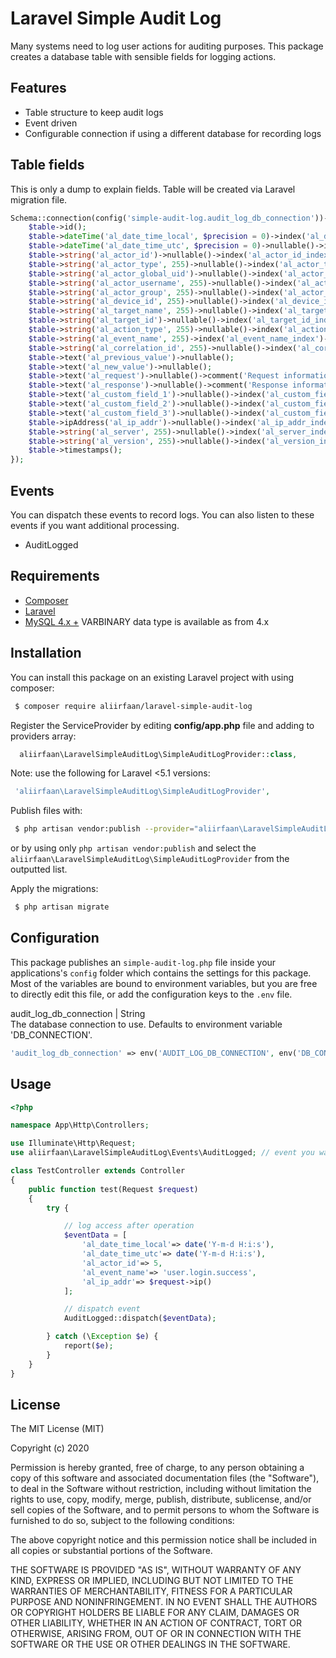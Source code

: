 # Laravel Simple Audit Log

Many systems need to log user actions for auditing purposes. This package creates a database table with sensible fields for logging actions.

## Features
* Table structure to keep audit logs
* Event driven
* Configurable connection if using a different database for recording logs

## Table fields
This is only a dump to explain fields. Table will be created via Laravel migration file.

```php
Schema::connection(config('simple-audit-log.audit_log_db_connection'))->create('lsal_audit_logs', function (Blueprint $table) {
    $table->id();
    $table->dateTime('al_date_time_local', $precision = 0)->index('al_date_time_local_index')->comment('Timestamp in local timezone.');
    $table->dateTime('al_date_time_utc', $precision = 0)->nullable()->index('al_date_time_utc_index');
    $table->string('al_actor_id')->nullable()->index('al_actor_id_index')->comment('User id in application. Can be null in cases where an action is performed programmatically.');
    $table->string('al_actor_type', 255)->nullable()->index('al_actor_type_index')->comment('Actor type in application. Useful if you are logging multiple types of users. Example: admin, user, guest');
    $table->string('al_actor_global_uid')->nullable()->index('al_actor_global_uid_index')->comment('User id if using a single sign on facility.');
    $table->string('al_actor_username', 255)->nullable()->index('al_actor_username_index')->comment('Username in application.');
    $table->string('al_actor_group', 255)->nullable()->index('al_actor_group_index')->comment('User role/group in application.');
    $table->string('al_device_id', 255)->nullable()->index('al_device_id_index')->comment('Device identifier.');
    $table->string('al_target_name', 255)->nullable()->index('al_target_name_index')->comment('The object or underlying resource that is being accessed. Example: user.');
    $table->string('al_target_id')->nullable()->index('al_target_id_index')->comment('The ID of the resource that is being accessed.');
    $table->string('al_action_type', 255)->nullable()->index('al_action_type_index')->comment('CRUD: Read, write, update, delete');
    $table->string('al_event_name', 255)->index('al_event_name_index')->comment('Common name for the event that can be used to filter down to similar events. Example: user.login.success, user.login.failure, user.logout');
    $table->string('al_correlation_id', 255)->nullable()->index('al_correlation_id_index')->comment('Correlation id for easy traceability and joining with other tables.');
    $table->text('al_previous_value')->nullable();
    $table->text('al_new_value')->nullable();
    $table->text('al_request')->nullable()->comment('Request information.');
    $table->text('al_response')->nullable()->comment('Response information.');
    $table->text('al_custom_field_1')->nullable()->index('al_custom_field_1_index');
    $table->text('al_custom_field_2')->nullable()->index('al_custom_field_2_index');
    $table->text('al_custom_field_3')->nullable()->index('al_custom_field_3_index');
    $table->ipAddress('al_ip_addr')->nullable()->index('al_ip_addr_index');
    $table->string('al_server', 255)->nullable()->index('al_server_index')->comment('Server ids or names, server location. Example: uat, production, testing, 192.168.2.10');
    $table->string('al_version', 255)->nullable()->index('al_version_index')->comment('Version of the code/release that is sending the events.');
    $table->timestamps();
});
```
## Events
You can dispatch these events to record logs. You can also listen to these events if you want additional processing.
* AuditLogged

## Requirements

* [Composer](https://getcomposer.org/)
* [Laravel](http://laravel.com/)
* [MySQL 4.x +](https://www.mysql.com/) VARBINARY data type is available as from 4.x

## Installation

You can install this package on an existing Laravel project with using composer:

```bash
 $ composer require aliirfaan/laravel-simple-audit-log
```

Register the ServiceProvider by editing **config/app.php** file and adding to providers array:

```php
  aliirfaan\LaravelSimpleAuditLog\SimpleAuditLogProvider::class,
```

Note: use the following for Laravel <5.1 versions:

```php
 'aliirfaan\LaravelSimpleAuditLog\SimpleAuditLogProvider',
```

Publish files with:

```bash
 $ php artisan vendor:publish --provider="aliirfaan\LaravelSimpleAuditLog\SimpleAuditLogProvider"
```

or by using only `php artisan vendor:publish` and select the `aliirfaan\LaravelSimpleAuditLog\SimpleAuditLogProvider` from the outputted list.

Apply the migrations:

```bash
 $ php artisan migrate
 ```

 ## Configuration

This package publishes an `simple-audit-log.php` file inside your applications's `config` folder which contains the settings for this package. Most of the variables are bound to environment variables, but you are free to directly edit this file, or add the configuration keys to the `.env` file.

audit_log_db_connection | String  
The database connection to use. Defaults to environment variable 'DB_CONNECTION'.

```php
'audit_log_db_connection' => env('AUDIT_LOG_DB_CONNECTION', env('DB_CONNECTION'))
```

## Usage

```php
<?php

namespace App\Http\Controllers;

use Illuminate\Http\Request;
use aliirfaan\LaravelSimpleAuditLog\Events\AuditLogged; // event you want to dispatch

class TestController extends Controller
{
    public function test(Request $request)
    {
        try {

            // log access after operation
            $eventData = [
                'al_date_time_local'=> date('Y-m-d H:i:s'),
                'al_date_time_utc'=> date('Y-m-d H:i:s'),
                'al_actor_id'=> 5,
                'al_event_name'=> 'user.login.success',
                'al_ip_addr'=> $request->ip()
            ];

            // dispatch event
            AuditLogged::dispatch($eventData);

        } catch (\Exception $e) {
            report($e);
        }
    }
}
```

## License

The MIT License (MIT)

Copyright (c) 2020

Permission is hereby granted, free of charge, to any person obtaining a copy
of this software and associated documentation files (the "Software"), to deal
in the Software without restriction, including without limitation the rights
to use, copy, modify, merge, publish, distribute, sublicense, and/or sell
copies of the Software, and to permit persons to whom the Software is
furnished to do so, subject to the following conditions:

The above copyright notice and this permission notice shall be included in all
copies or substantial portions of the Software.

THE SOFTWARE IS PROVIDED "AS IS", WITHOUT WARRANTY OF ANY KIND, EXPRESS OR
IMPLIED, INCLUDING BUT NOT LIMITED TO THE WARRANTIES OF MERCHANTABILITY,
FITNESS FOR A PARTICULAR PURPOSE AND NONINFRINGEMENT. IN NO EVENT SHALL THE
AUTHORS OR COPYRIGHT HOLDERS BE LIABLE FOR ANY CLAIM, DAMAGES OR OTHER
LIABILITY, WHETHER IN AN ACTION OF CONTRACT, TORT OR OTHERWISE, ARISING FROM,
OUT OF OR IN CONNECTION WITH THE SOFTWARE OR THE USE OR OTHER DEALINGS IN THE
SOFTWARE.